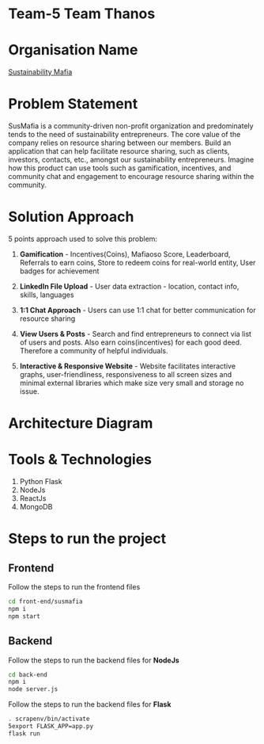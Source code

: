# Team-5 Team Thanos

# Organisation Name

[Sustainability Mafia](https://www.susmafia.org/)

# Problem Statement

SusMafia is a community-driven non-profit organization and predominately tends to the need of sustainability entrepreneurs. The core value of the company relies on resource sharing between our members. Build an application that can help facilitate resource sharing, such as clients, investors, contacts, etc., amongst our sustainability entrepreneurs. Imagine how this product can use tools such as gamification, incentives, and community chat and engagement to encourage resource sharing within the community.

# Solution Approach

5 points approach used to solve this problem:

1. **Gamification** - Incentives(Coins), Mafiaoso Score, Leaderboard, Referrals to earn coins, Store to redeem coins for real-world entity, User badges for achievement

2. **LinkedIn File Upload** - User data extraction - location, contact info, skills, languages

3. **1:1 Chat Approach** - Users can use 1:1 chat for better communication for resource sharing

4. **View Users & Posts** - Search and find entrepreneurs to connect via list of users and posts. Also earn coins(incentives) for each good deed. Therefore a community of helpful individuals.

5. **Interactive & Responsive Website** - Website facilitates interactive graphs, user-friendliness, responsiveness to all screen sizes and minimal external libraries which make size very small and storage no issue. 

# Architecture Diagram



# Tools & Technologies

1. Python Flask
2. NodeJs
3. ReactJs
4. MongoDB

# Steps to run the project

## Frontend

Follow the steps to run the frontend files

```bash
cd front-end/susmafia
npm i
npm start
```

## Backend

Follow the steps to run the backend files for **NodeJs**

```bash
cd back-end
npm i
node server.js
```

Follow the steps to run the backend files for **Flask**

```bash
. scrapenv/bin/activate
5export FLASK_APP=app.py
flask run
```
